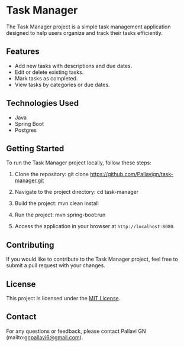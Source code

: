 # Task Manager

The Task Manager project is a simple task management application designed to help users organize and track their tasks efficiently.

## Features

- Add new tasks with descriptions and due dates.
- Edit or delete existing tasks.
- Mark tasks as completed.
- View tasks by categories or due dates.

## Technologies Used

- Java
- Spring Boot
- Postgres

## Getting Started

To run the Task Manager project locally, follow these steps:

1. Clone the repository:
git clone https://github.com/Pallavign/task-manager.git


2. Navigate to the project directory:
cd task-manager


3. Build the project:
mvn clean install


4. Run the project:
mvn spring-boot:run


5. Access the application in your browser at `http://localhost:8080`.

## Contributing

If you would like to contribute to the Task Manager project, feel free to submit a pull request with your changes.

## License

This project is licensed under the [MIT License](LICENSE).

## Contact

For any questions or feedback, please contact Pallavi GN (mailto:gnpallavi6@gmail.com).
